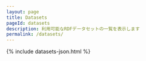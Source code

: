 ```yaml
---
layout: page
title: Datasets
pageId: datasets
description: 利用可能なRDFデータセットの一覧を表示します
permalink: /datasets/
---
```




<!-- JekyllでJSONデータを埋め込む -->
{% include datasets-json.html %}


<!-- #DatasetsSortFilterView（default.html側）を活用するため独自UIは廃止 -->
<div id="DatasetsListView"></div>


<script>


document.addEventListener('DOMContentLoaded', async function() {
  const datasetLoader = window.DatasetsManager.getInstance();
  let datasets = [];
  try {
    datasets = await datasetLoader.getDatasets();
  } catch (e) {
    console.error('Failed to load datasets:', e);
  }
  if (!datasets || datasets.length === 0) return;

  // #DatasetsSortFilterView のUI取得
  const sortSegment = document.getElementById('sortSegment');
  const sortOrderSegment = document.getElementById('sortOrderSegment');
  const tagSelect = document.getElementById('tagSelect');
  const searchInput = document.getElementById('DatasetSearchInput'); // 検索UIは必要に応じて

  // タグ選択肢生成
  if (tagSelect) {
    // タグごとの件数集計
    const tagCounts = {};
    datasets.forEach(ds => {
      (ds.tags || []).forEach(tag => {
        tagCounts[tag] = (tagCounts[tag] || 0) + 1;
      });
    });
    const allTags = Object.keys(tagCounts).sort();
    allTags.forEach(tag => {
      if (!Array.from(tagSelect.options).some(opt => opt.value === tag)) {
        const opt = document.createElement('option');
        opt.value = tag;
        opt.textContent = `${tag} (${tagCounts[tag]})`;
        tagSelect.appendChild(opt);
      }
    });
  }

  function getFilteredSortedDatasets() {
    let filtered = datasets;
    // 検索
    if (searchInput && searchInput.value.trim()) {
      const keyword = searchInput.value.trim().toLowerCase();
      filtered = filtered.filter(ds =>
        (ds.title && ds.title.toLowerCase().includes(keyword)) ||
        (ds.description && ds.description.toLowerCase().includes(keyword))
      );
    }
    // タグフィルタ
    if (tagSelect && tagSelect.value) {
      filtered = filtered.filter(ds => Array.isArray(ds.tags) && ds.tags.includes(tagSelect.value));
    }
    // ソートキー
    let sortKey = 'date';
    if (sortSegment) {
      const activeBtn = sortSegment.querySelector('button[data-sort][aria-pressed="true"]');
      if (activeBtn) sortKey = activeBtn.getAttribute('data-sort');
    }
    // ソート順
    let sortOrder = 'desc';
    if (sortOrderSegment) {
      const activeOrderBtn = sortOrderSegment.querySelector('button[data-order][aria-pressed="true"]');
      if (activeOrderBtn) sortOrder = activeOrderBtn.getAttribute('data-order');
    }
    // 実際のソート
    filtered = filtered.slice().sort((a, b) => {
      let va, vb;
      if (sortKey === 'name') {
        va = (a.title || '').toLowerCase();
        vb = (b.title || '').toLowerCase();
        return sortOrder === 'asc' ? va.localeCompare(vb) : vb.localeCompare(va);
      } else if (sortKey === 'triples') {
        va = a.statistics?.number_of_triples || 0;
        vb = b.statistics?.number_of_triples || 0;
        return sortOrder === 'asc' ? va - vb : vb - va;
      } else {
        // date（仮: created, updated, issued, いずれか）
        va = a.created || a.updated || a.issued || '';
        vb = b.created || b.updated || b.issued || '';
        return sortOrder === 'asc' ? va.localeCompare(vb) : vb.localeCompare(va);
      }
    });
    return filtered;
  }

  function renderDatasets(datasetsToRender) {
    const container = document.getElementById('DatasetsListView');
    container.innerHTML = '';
    const ul = document.createElement('ul');
    ul.className = 'datasets';
    datasetsToRender.forEach(dataset => {
      const li = document.createElement('li');
      li.className = 'dataset';
      const datasetCard = new DatasetCard(dataset, {
        showDescription: true,
        showTags: true,
        showLink: true,
        linkBaseUrl: window.SITE_BASE_URL || "",
        iconRendering: 'svgOverlap',
        showHeaderMeta: true
      });
      const cardEl = datasetCard.getElement();
      li.appendChild(cardEl);
      ul.appendChild(li);
    });
    container.appendChild(ul);
  }

  // 初期表示
  renderDatasets(getFilteredSortedDatasets());
  // イベント
  if (searchInput) searchInput.addEventListener('input', () => renderDatasets(getFilteredSortedDatasets()));
  if (tagSelect) tagSelect.addEventListener('change', () => renderDatasets(getFilteredSortedDatasets()));
  if (sortSegment) sortSegment.addEventListener('click', e => {
    if (e.target.matches('button[data-sort]')) {
      sortSegment.querySelectorAll('button').forEach(btn => btn.setAttribute('aria-pressed', 'false'));
      e.target.setAttribute('aria-pressed', 'true');
      renderDatasets(getFilteredSortedDatasets());
    }
  });
  if (sortOrderSegment) sortOrderSegment.addEventListener('click', e => {
    if (e.target.matches('button[data-order]')) {
      sortOrderSegment.querySelectorAll('button').forEach(btn => btn.setAttribute('aria-pressed', 'false'));
      e.target.setAttribute('aria-pressed', 'true');
      renderDatasets(getFilteredSortedDatasets());
    }
  });
});
</script>
